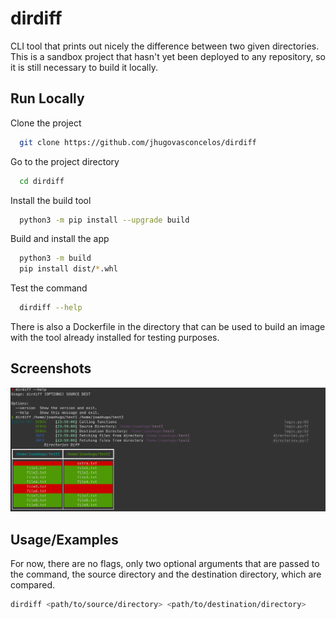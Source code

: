
# dirdiff

CLI tool that prints out nicely the difference between two given directories.
This is a sandbox project that hasn't yet been deployed to any repository, so it is still necessary to build it locally. 




## Run Locally

Clone the project

```bash
  git clone https://github.com/jhugovasconcelos/dirdiff
```

Go to the project directory

```bash
  cd dirdiff
```

Install the build tool

```bash
  python3 -m pip install --upgrade build 
```

Build and install the app

```bash
  python3 -m build
  pip install dist/*.whl
```

Test the command

```bash
  dirdiff --help
```

There is also a Dockerfile in the directory that can be used to build an image with the tool already installed for testing purposes.

## Screenshots

![App Screenshot](assets/screenshot.png)


## Usage/Examples

For now, there are no flags, only two optional arguments that are passed to the command, the source directory and the destination directory, which are compared.

```bash
dirdiff <path/to/source/directory> <path/to/destination/directory>
```